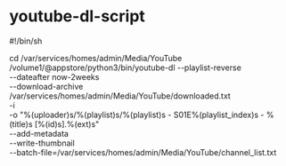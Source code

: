 # youtube-dl-script

#!/bin/sh

cd /var/services/homes/admin/Media/YouTube
/volume1/@appstore/python3/bin/youtube-dl --playlist-reverse \
		   --dateafter now-2weeks \
		   --download-archive /var/services/homes/admin/Media/YouTube/downloaded.txt \
		   -i \
		   -o "%(uploader)s/%(playlist)s/%(playlist)s - S01E%(playlist_index)s - %(title)s [%(id)s].%(ext)s" \
		   --add-metadata \
		   --write-thumbnail \
		   --batch-file=/var/services/homes/admin/Media/YouTube/channel_list.txt
